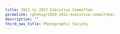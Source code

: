 ```yaml
---
title: 2022 to 2023 Executive Committee
permalink: /photog/2020-2021-executive-committee/
description: ""
third_nav_title: Photographic Society
---
```

